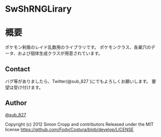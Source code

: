 # SwShRNGLirary

# 概要
ポケモン剣盾のレイド乱数用のライブラリです。
ポケモンクラス、各巣穴のデータ、および個体生成クラスが用意されています。

## Contact 
バグ等がありましたら、Twitter(@sub_827 )にでもよろしくお願いします。 
要望は受け付けます。

## Author
[@sub_827](https://twitter.com/sub_827)

Copyright (c) 2012 Simon Cropp and contributors
Released under the MIT license
https://github.com/Fody/Costura/blob/develop/LICENSE